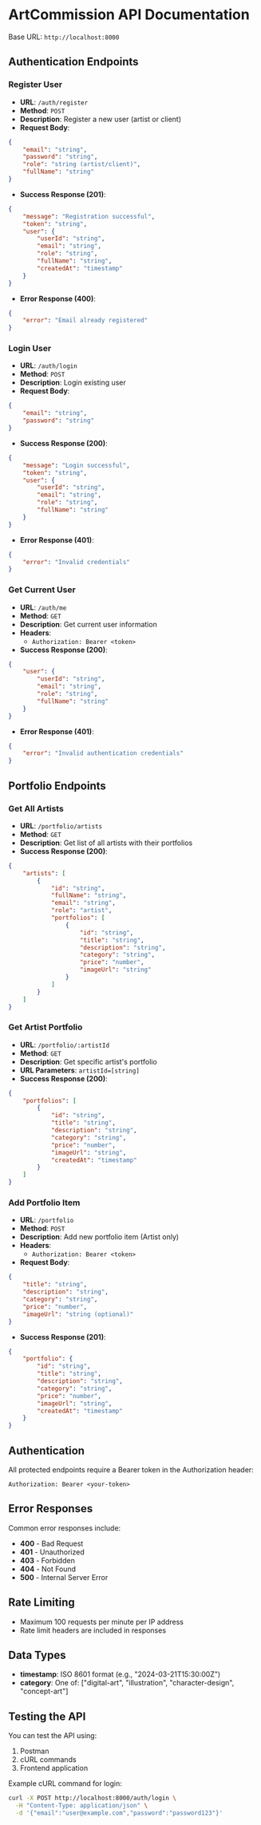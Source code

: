 # ArtCommission API Documentation

Base URL: `http://localhost:8000`

## Authentication Endpoints

### Register User
- **URL**: `/auth/register`
- **Method**: `POST`
- **Description**: Register a new user (artist or client)
- **Request Body**:
```json
{
    "email": "string",
    "password": "string",
    "role": "string (artist/client)",
    "fullName": "string"
}
```
- **Success Response (201)**:
```json
{
    "message": "Registration successful",
    "token": "string",
    "user": {
        "userId": "string",
        "email": "string",
        "role": "string",
        "fullName": "string",
        "createdAt": "timestamp"
    }
}
```
- **Error Response (400)**:
```json
{
    "error": "Email already registered"
}
```

### Login User
- **URL**: `/auth/login`
- **Method**: `POST`
- **Description**: Login existing user
- **Request Body**:
```json
{
    "email": "string",
    "password": "string"
}
```
- **Success Response (200)**:
```json
{
    "message": "Login successful",
    "token": "string",
    "user": {
        "userId": "string",
        "email": "string",
        "role": "string",
        "fullName": "string"
    }
}
```
- **Error Response (401)**:
```json
{
    "error": "Invalid credentials"
}
```

### Get Current User
- **URL**: `/auth/me`
- **Method**: `GET`
- **Description**: Get current user information
- **Headers**: 
  - `Authorization: Bearer <token>`
- **Success Response (200)**:
```json
{
    "user": {
        "userId": "string",
        "email": "string",
        "role": "string",
        "fullName": "string"
    }
}
```
- **Error Response (401)**:
```json
{
    "error": "Invalid authentication credentials"
}
```

## Portfolio Endpoints

### Get All Artists
- **URL**: `/portfolio/artists`
- **Method**: `GET`
- **Description**: Get list of all artists with their portfolios
- **Success Response (200)**:
```json
{
    "artists": [
        {
            "id": "string",
            "fullName": "string",
            "email": "string",
            "role": "artist",
            "portfolios": [
                {
                    "id": "string",
                    "title": "string",
                    "description": "string",
                    "category": "string",
                    "price": "number",
                    "imageUrl": "string"
                }
            ]
        }
    ]
}
```

### Get Artist Portfolio
- **URL**: `/portfolio/:artistId`
- **Method**: `GET`
- **Description**: Get specific artist's portfolio
- **URL Parameters**: `artistId=[string]`
- **Success Response (200)**:
```json
{
    "portfolios": [
        {
            "id": "string",
            "title": "string",
            "description": "string",
            "category": "string",
            "price": "number",
            "imageUrl": "string",
            "createdAt": "timestamp"
        }
    ]
}
```

### Add Portfolio Item
- **URL**: `/portfolio`
- **Method**: `POST`
- **Description**: Add new portfolio item (Artist only)
- **Headers**: 
  - `Authorization: Bearer <token>`
- **Request Body**:
```json
{
    "title": "string",
    "description": "string",
    "category": "string",
    "price": "number",
    "imageUrl": "string (optional)"
}
```
- **Success Response (201)**:
```json
{
    "portfolio": {
        "id": "string",
        "title": "string",
        "description": "string",
        "category": "string",
        "price": "number",
        "imageUrl": "string",
        "createdAt": "timestamp"
    }
}
```

## Authentication
All protected endpoints require a Bearer token in the Authorization header:
```
Authorization: Bearer <your-token>
```

## Error Responses
Common error responses include:
- **400** - Bad Request
- **401** - Unauthorized
- **403** - Forbidden
- **404** - Not Found
- **500** - Internal Server Error

## Rate Limiting
- Maximum 100 requests per minute per IP address
- Rate limit headers are included in responses

## Data Types
- **timestamp**: ISO 8601 format (e.g., "2024-03-21T15:30:00Z")
- **category**: One of: ["digital-art", "illustration", "character-design", "concept-art"]

## Testing the API
You can test the API using:
1. Postman
2. cURL commands
3. Frontend application

Example cURL command for login:
```bash
curl -X POST http://localhost:8000/auth/login \
  -H "Content-Type: application/json" \
  -d '{"email":"user@example.com","password":"password123"}'
```